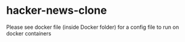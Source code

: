 # hacker-news-clone
Please see docker file (inside Docker folder) for a config file to run on docker containers